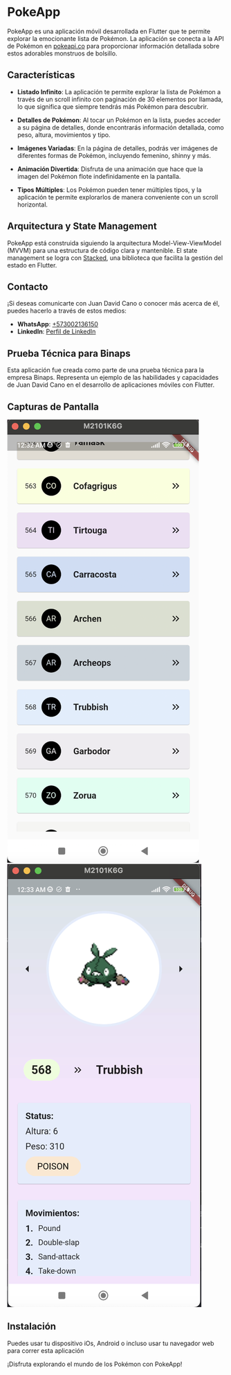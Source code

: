 # PokeApp

PokeApp es una aplicación móvil desarrollada en Flutter que te permite explorar la emocionante lista de Pokémon. La aplicación se conecta a la API de Pokémon en [pokeapi.co](https://pokeapi.co/) para proporcionar información detallada sobre estos adorables monstruos de bolsillo.

## Características

- **Listado Infinito**: La aplicación te permite explorar la lista de Pokémon a través de un scroll infinito con paginación de 30 elementos por llamada, lo que significa que siempre tendrás más Pokémon para descubrir.

- **Detalles de Pokémon**: Al tocar un Pokémon en la lista, puedes acceder a su página de detalles, donde encontrarás información detallada, como peso, altura, movimientos y tipo.

- **Imágenes Variadas**: En la página de detalles, podrás ver imágenes de diferentes formas de Pokémon, incluyendo femenino, shinny y más.

- **Animación Divertida**: Disfruta de una animación que hace que la imagen del Pokémon flote indefinidamente en la pantalla.

- **Tipos Múltiples**: Los Pokémon pueden tener múltiples tipos, y la aplicación te permite explorarlos de manera conveniente con un scroll horizontal.

## Arquitectura y State Management

PokeApp está construida siguiendo la arquitectura Model-View-ViewModel (MVVM) para una estructura de código clara y mantenible. El state management se logra con [Stacked](https://pub.dev/packages/stacked), una biblioteca que facilita la gestión del estado en Flutter.

## Contacto

¡Si deseas comunicarte con Juan David Cano o conocer más acerca de él, puedes hacerlo a través de estos medios:

- **WhatsApp**: [+573002136150](tel:+573002136150)
- **LinkedIn**: [Perfil de LinkedIn](https://www.linkedin.com/in/juancano5304/)

## Prueba Técnica para Binaps

Esta aplicación fue creada como parte de una prueba técnica para la empresa Binaps. Representa un ejemplo de las habilidades y capacidades de Juan David Cano en el desarrollo de aplicaciones móviles con Flutter.

## Capturas de Pantalla

![Pokemon List View](image.png)
![Pokemon Detail View](image-1.png)

## Instalación

Puedes usar tu dispositivo iOs, Android o incluso usar tu navegador web para correr esta aplicación

¡Disfruta explorando el mundo de los Pokémon con PokeApp!
